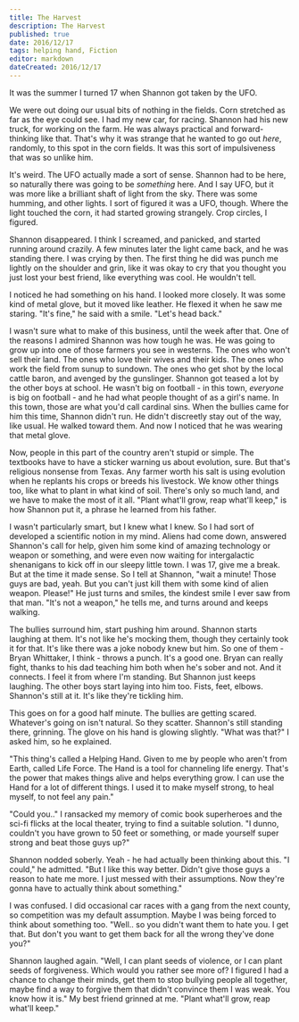 ```yaml
---
title: The Harvest
description: The Harvest
published: true
date: 2016/12/17
tags: helping hand, Fiction
editor: markdown
dateCreated: 2016/12/17
---
```


It was the summer I turned 17 when Shannon got taken by the UFO.

<!-- more -->

We were out doing our usual bits of nothing in the fields.
Corn stretched as far as the eye could see.
I had my new car, for racing.
Shannon had his new truck, for working on the farm.
He was always practical and forward-thinking like that.
That's why it was strange that he wanted to go out *here*,
randomly, to this spot in the corn fields.
It was this sort of impulsiveness that was so unlike him.

It's weird.
The UFO actually made a sort of sense.
Shannon had to be here, so naturally there was going to be *something* here.
And I say UFO, but it was more like a brilliant shaft of light from the sky.
There was some humming, and other lights.
I sort of figured it was a UFO, though.
Where the light touched the corn, it had started growing strangely.
Crop circles, I figured.

Shannon disappeared.
I think I screamed, and panicked, and started running around crazily.
A few minutes later the light came back, and he was standing there.
I was crying by then.
The first thing he did was punch me lightly on the shoulder and grin,
like it was okay to cry that you thought you just lost your best friend,
like everything was cool.
He wouldn't tell.

I noticed he had something on his hand.
I looked more closely.
It was some kind of metal glove, but it moved like leather.
He flexed it when he saw me staring.
"It's fine," he said with a smile.
"Let's head back."

I wasn't sure what to make of this business, until the week after that.
One of the reasons I admired Shannon was how tough he was.
He was going to grow up into one of those farmers you see in westerns.
The ones who won't sell their land.
The ones who love their wives and their kids.
The ones who work the field from sunup to sundown.
The ones who get shot by the local cattle baron, and avenged by the gunslinger.
Shannon got teased a lot by the other boys at school.
He wasn't big on football - in this town, *everyone* is big on football -
and he had what people thought of as a girl's name.
In this town, those are what you'd call cardinal sins.
When the bullies came for him this time,
Shannon didn't run. He didn't discreetly stay out of the way, like usual.
He walked toward them.
And now I noticed that he was wearing that metal glove.

Now, people in this part of the country aren't stupid or simple.
The textbooks have to have a sticker warning us about evolution, sure.
But that's religious nonsense from Texas.
Any farmer worth his salt is using evolution when he replants his crops or breeds his livestock.
We know other things too, like what to plant in what kind of soil.
There's only so much land, and we have to make the most of it all.
"Plant what'll grow, reap what'll keep," is how Shannon put it, a phrase he learned from his father.

I wasn't particularly smart, but I knew what I knew.
So I had sort of developed a scientific notion in my mind.
Aliens had come down, answered Shannon's call for help,
given him some kind of amazing technology or weapon or something,
and were even now waiting for intergalactic shenanigans to kick off in our sleepy little town.
I was 17, give me a break.
But at the time it made sense.
So I tell at Shannon, "wait a minute! Those guys are bad, yeah.
But you can't just kill them with some kind of alien weapon. Please!"
He just turns and smiles, the kindest smile I ever saw from that man.
"It's not a weapon," he tells me, and turns around and keeps walking.

The bullies surround him, start pushing him around.
Shannon starts laughing at them.
It's not like he's mocking them, though they certainly took it for that.
It's like there was a joke nobody knew but him.
So one of them - Bryan Whittaker, I think - throws a punch.
It's a good one.
Bryan can really fight, thanks to his dad teaching him both when he's sober and not.
And it connects. I feel it from where I'm standing.
But Shannon just keeps laughing.
The other boys start laying into him too.
Fists, feet, elbows.
Shannon's still at it. It's like they're tickling him.

This goes on for a good half minute.
The bullies are getting scared.
Whatever's going on isn't natural.
So they scatter.
Shannon's still standing there, grinning.
The glove on his hand is glowing slightly.
"What was that?" I asked him, so he explained.

"This thing's called a Helping Hand.
Given to me by people who aren't from Earth, called Life Force.
The Hand is a tool for channeling life energy.
That's the power that makes things alive and helps everything grow.
I can use the Hand for a lot of different things.
I used it to make myself strong, to heal myself, to not feel any pain."

"Could you.." I ransacked my memory of comic book superheroes
and the sci-fi flicks at the local theater, trying to find a suitable solution.
"I dunno, couldn't you have grown to 50 feet or something,
or made yourself super strong and beat those guys up?"

Shannon nodded soberly. Yeah - he had actually been thinking about this.
"I could," he admitted. "But I like this way better.
Didn't give those guys a reason to hate me more.
I just messed with their assumptions.
Now they're gonna have to actually think about something."

I was confused.
I did occasional car races with a gang from the next county,
so competition was my default assumption.
Maybe I was being forced to think about something too.
"Well.. so you didn't want them to hate you. I get that.
But don't you want to get them back for all the wrong they've done you?"

Shannon laughed again.
"Well, I can plant seeds of violence, or I can plant seeds of forgiveness.
Which would you rather see more of?
I figured I had a chance to change their minds,
get them to stop bullying people all together,
maybe find a way to forgive them that didn't convince them I was weak.
You know how it is."
My best friend grinned at me. "Plant what'll grow, reap what'll keep."
